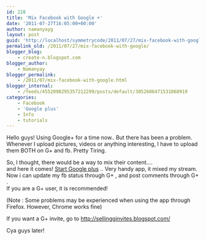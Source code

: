 ```yaml
---
id: 228
title: 'Mix Facebook with Google +'
date: '2011-07-27T16:05:00+00:00'
author: namanyayg
layout: post
guid: 'http://localhost/symmetrycode/2011/07/27/mix-facebook-with-google/'
permalink_old: /2011/07/27/mix-facebook-with-google/
blogger_blog:
    - create-n.blogspot.com
blogger_author:
    - Namanyay
blogger_permalink:
    - /2011/07/mix-facebook-with-google.html
blogger_internal:
    - /feeds/4552098295357212299/posts/default/3052606471531068919
categories:
    - Facebook
    - 'Google plus'
    - Info
    - tutorials
---
```


Hello guys! Using Google+ for a time now.. But there has been a problem. Whenever I upload pictures, videos or anything interesting, I have to upload them BOTH on G+ and fb. Pretty Tiring.

So, I thought, there would be a way to mix their content….  
and here it comes! [Start Google plus](http://startgoogleplus.com/) .. Very handy app, it mixed my stream.  
Now i can update my fb status through G+ , and post comments through G+ .  
If you are a G+ user, it is recommended!

(Note : Some problems may be experienced when using the app through Firefox. However, Chrome works fine)

If you want a G+ invite, go to <http://sellingginvites.blogspot.com/>

Cya guys later!

